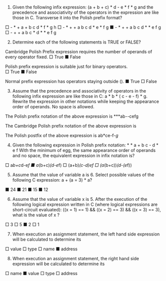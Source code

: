 1. Given the following infix expression: (a + b + c) * d - e * f * g  and the precedence and associativity of the operators in the expression are like those in C. Transverse it into the Polish prefix format?

□ - * + a +  b c d * f * g h
□ - * + + a b c d * e * f g
■ - * + + a b c d * * e f g
□ - + + a b c * d * * e f g

2. Determine each of the following statements is TRUE or FALSE?

Cambridge Polish Prefix expression requires the number of operands of every operator fixed.
□ True	■ False

Polish prefix expression is suitable just for binary operators.  
□ True	■ False

Normal prefix expression has operators staying outside  (). 
■ True	□ False

3. Assume that the precedence and associativity of operators in the following infix expression are like those in C: a * b * ( c - e - f) * g.  Rewrite the expression in other notations while keeping the appearance order of operands. No space is allowed.

The Polish prefix notation of the above expression is 
***ab--cefg


The Cambridge Polish prefix notation of the above expression is


The Polish postfix of the above expression is
ab*ce-f-*g*

4. Given the following expression in Polish prefix notation: * * a + b c - d * e f
With the minimum of egg, the same appearance order of operands and no space, the equivalent expression in infix notation is?

□ a*b+c*d-e*f
■ a*(b+c)*(d-e*f)
□ (a+b)*(c-d)*e*f
□ (a*(b+c))*(d-(e*f))

5. Assume that the value of variable a is  6. Select possible values of the following C expression: a + (a = 3) * a?

■ 24
■ 21
■ 15
■ 12

6. Assume that the value of variable x is  5. After the execution of the following logical expression written in C (where logical expressions are short-circuit evaluated): ((x = 1) == 1) && ((x = 2) == 3) && ((x = 3) == 3), what is the value of  x ?

□ 3
□ 5
■ 2
□ 1


7. When execution an assignment statement, the left hand side expression will be calculated to determine its

□ value
□ type
□ name
■ address


8. When execution an assignment statement, the right hand side expression will be calculated to determine its

□ name
■ value
□ type
□ address